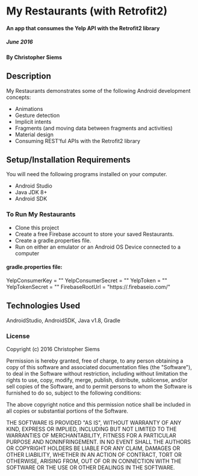 # My Restaurants (with Retrofit2)

#### An app that consumes the Yelp API with the Retrofit2 library

##### June 2016

#### By Christopher Siems

## Description

My Restaurants demonstrates some of the following Android development concepts:

* Animations
* Gesture detection
* Implicit intents
* Fragments (and moving data between fragments and activities)
* Material design
* Consuming REST'ful APIs with the Retrofit2 library

## Setup/Installation Requirements
You will need the following programs installed on your computer.
* Android Studio
* Java JDK 8+
* Android SDK

### To Run My Restaurants
* Clone this project
* Create a free Firebase account to store your saved Restaurants.
* Create a gradle.properties file.
* Run on either an emulator or an Android OS Device connected to a computer

#### gradle.properties file:

YelpConsumerKey = "<your consumer key here>"
YelpConsumerSecret = "<your consumer secret here>"
YelpToken = "<your yelp token here>"
YelpTokenSecret = "<your token secret here>"
FirebaseRootUrl = "https://<your firebase database name>.firebaseio.com/"

## Technologies Used

AndroidStudio, AndroidSDK, Java v1.8, Gradle

### License
Copyright (c) 2016 Christopher Siems

Permission is hereby granted, free of charge, to any person obtaining a copy of this software and associated documentation files (the "Software"), to deal in the Software without restriction, including without limitation the rights to use, copy, modify, merge, publish, distribute, sublicense, and/or sell copies of the Software, and to permit persons to whom the Software is furnished to do so, subject to the following conditions:

The above copyright notice and this permission notice shall be included in all copies or substantial portions of the Software.

THE SOFTWARE IS PROVIDED "AS IS", WITHOUT WARRANTY OF ANY KIND, EXPRESS OR IMPLIED, INCLUDING BUT NOT LIMITED TO THE WARRANTIES OF MERCHANTABILITY, FITNESS FOR A PARTICULAR PURPOSE AND NONINFRINGEMENT. IN NO EVENT SHALL THE AUTHORS OR COPYRIGHT HOLDERS BE LIABLE FOR ANY CLAIM, DAMAGES OR OTHER LIABILITY, WHETHER IN AN ACTION OF CONTRACT, TORT OR OTHERWISE, ARISING FROM, OUT OF OR IN CONNECTION WITH THE SOFTWARE OR THE USE OR OTHER DEALINGS IN THE SOFTWARE.